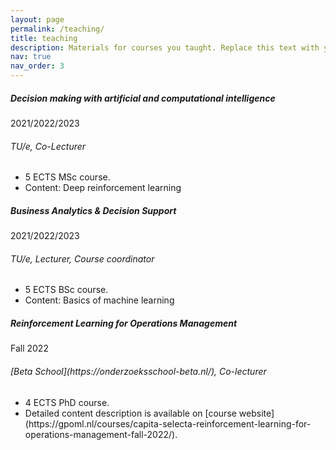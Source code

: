 ```yaml
---
layout: page
permalink: /teaching/
title: teaching
description: Materials for courses you taught. Replace this text with your description.
nav: true
nav_order: 3
---
```


<div class="card mt-3">
  <div class="p-3">
    <div class="row">
      <div class="col-sm-10">
        <h5 class="font-weight-bold">Decision making with artificial and computational intelligence</h5>
      </div>
      <div class="col-sm-2 text-left text-sm-right">
        <span class="badge font-weight-bold danger-color-dark text-uppercase align-middle">
            2021/2022/2023
        </span>
      </div>
    </div>
    <h6 class="font-italic mt-2 mt-sm-0"> TU/e, Co-Lecturer</h6>
    <ul class="card-text font-weight-light list-group list-group-flush">
      <li class="list-group-item">5 ECTS MSc course.</li>
      <li class="list-group-item">Content: Deep reinforcement learning</li>
    </ul>
  </div>
</div>

  <div class="card mt-3">
  <div class="p-3">
    <div class="row">
      <div class="col-sm-10">
        <h5 class="font-weight-bold">Business Analytics & Decision Support</h5>
      </div>
      <div class="col-sm-2 text-left text-sm-right">
        <span class="badge font-weight-bold danger-color-dark text-uppercase align-middle">
            2021/2022/2023
        </span>
      </div>
    </div>
    <h6 class="font-italic mt-2 mt-sm-0"> TU/e, Lecturer, Course coordinator</h6>
    <ul class="card-text font-weight-light list-group list-group-flush">
      <li class="list-group-item">5 ECTS BSc course.</li>
      <li class="list-group-item">Content: Basics of machine learning</li>
    </ul>
  </div>
</div>

  <div class="card mt-3">
  <div class="p-3">
    <div class="row">
      <div class="col-sm-10">
        <h5 class="font-weight-bold">Reinforcement Learning for Operations Management</h5>
      </div>
      <div class="col-sm-2 text-left text-sm-right">
        <span class="badge font-weight-bold danger-color-dark text-uppercase align-middle">
            Fall 2022
        </span>
      </div>
    </div>
    <h6 class="font-italic mt-2 mt-sm-0"> [Beta School](https://onderzoeksschool-beta.nl/), Co-lecturer</h6>
    <ul class="card-text font-weight-light list-group list-group-flush">
      <li class="list-group-item">4 ECTS PhD course.</li>
      <li class="list-group-item">Detailed content description is available on [course website](https://gpoml.nl/courses/capita-selecta-reinforcement-learning-for-operations-management-fall-2022/).</li>
    </ul>
  </div>
</div>



